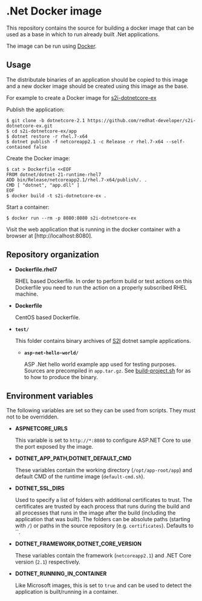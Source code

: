 .Net Docker image
=================

This repository contains the source for building a docker image that
can be used as a base in which to run already built .Net applications.

The image can be run using [Docker](http://docker.io).

Usage
---------------------
The distributale binaries of an application should be copied to this image and
a new docker image should be created using this image as the base.

For example to create a Docker image for [s2i-dotnetcore-ex](https://github.com/redhat-developer/s2i-dotnetcore-ex) 

Publish the application:
```
$ git clone -b dotnetcore-2.1 https://github.com/redhat-developer/s2i-dotnetcore-ex.git
$ cd s2i-dotnetcore-ex/app
$ dotnet restore -r rhel.7-x64
$ dotnet publish -f netcoreapp2.1 -c Release -r rhel.7-x64 --self-contained false
```

Create the Docker image:
```
$ cat > Dockerfile <<EOF
FROM dotnet/dotnet-21-runtime-rhel7
ADD bin/Release/netcoreapp2.1/rhel.7-x64/publish/. .
CMD [ "dotnet", "app.dll" ]
EOF
$ docker build -t s2i-dotnetcore-ex .
```

Start a container:
```
$ docker run --rm -p 8080:8080 s2i-dotnetcore-ex
```

Visit the web application that is running in the docker container with a browser at [http://localhost:8080].

Repository organization
------------------------

* **Dockerfile.rhel7**

  RHEL based Dockerfile. In order to perform build or test actions on this
  Dockerfile you need to run the action on a properly subscribed RHEL machine.

* **Dockerfile**

  CentOS based Dockerfile.

* **`test/`**

  This folder contains binary archives of [S2I](https://github.com/openshift/source-to-image)
  dotnet sample applications.

  * **`asp-net-hello-world/`**

    ASP .Net hello world example app used for testing purposes. Sources are precompiled in `app.tar.gz`.
    See [build-project.sh](test/aspnet-hello-world/build-project.sh) for as to how to produce
    the binary.

Environment variables
---------------------

The following variables are set so they can be used from scripts.
They must not to be overridden.

* **ASPNETCORE_URLS**

    This variable is set to `http://*:8080` to configure ASP.NET Core to use the
    port exposed by the image.

* **DOTNET_APP_PATH,DOTNET_DEFAULT_CMD**

    These variables contain the working directory (`/opt/app-root/app`) and default CMD of the runtime image (`default-cmd.sh`).

* **DOTNET_SSL_DIRS**

    Used to specify a list of folders with additional certificates to trust. The certificates are trusted by each process that runs
    during the build and all processes that runs in the image after the build (including the application that was built). The folders
    can be absolute paths (starting with `/`) or paths in the source repository (e.g. `certificates`). Defaults to ``.

* **DOTNET_FRAMEWORK,DOTNET_CORE_VERSION**

    These variables contain the framework (`netcoreapp2.1`) and .NET Core version (`2.1`) respectively.

* **DOTNET_RUNNING_IN_CONTAINER**

    Like Microsoft images, this is set to `true` and can be used to detect the application is built/running in a container.
